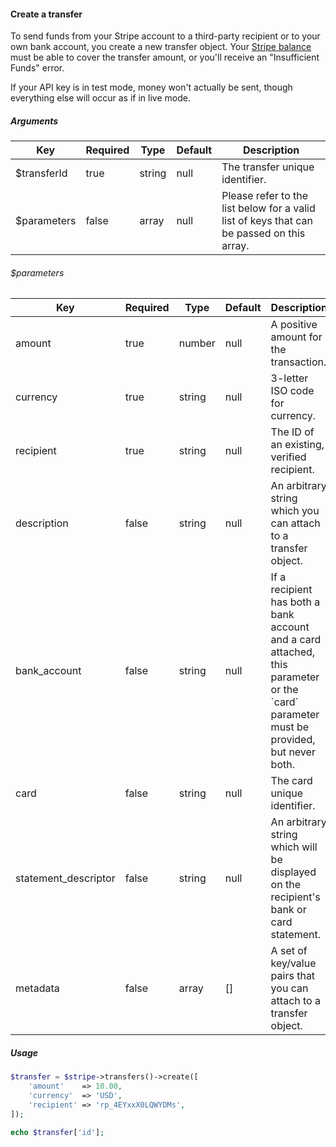 #### Create a transfer

To send funds from your Stripe account to a third-party recipient or to your own bank account, you create a new transfer object. Your [Stripe balance](https://stripe.com/docs/api#balance) must be able to cover the transfer amount, or you'll receive an "Insufficient Funds" error.

If your API key is in test mode, money won't actually be sent, though everything else will occur as if in live mode.

##### Arguments

<table>
    <thead>
        <th>Key</th>
        <th>Required</th>
        <th>Type</th>
        <th>Default</th>
        <th>Description</th>
    </thead>
    <tbody>
        <tr>
            <td>$transferId</td>
            <td>true</td>
            <td>string</td>
            <td>null</td>
            <td>The transfer unique identifier.</td>
        </tr>
        <tr>
            <td>$parameters</td>
            <td>false</td>
            <td>array</td>
            <td>null</td>
            <td>Please refer to the list below for a valid list of keys that can be passed on this array.</td>
        </tr>
    </tbody>
</table>

###### $parameters

<table>
    <thead>
        <th>Key</th>
        <th>Required</th>
        <th>Type</th>
        <th>Default</th>
        <th>Description</th>
    </thead>
    <tbody>
        <tr>
            <td>amount</td>
            <td>true</td>
            <td>number</td>
            <td>null</td>
            <td>A positive amount for the transaction.</td>
        </tr>
        <tr>
            <td>currency</td>
            <td>true</td>
            <td>string</td>
            <td>null</td>
            <td>3-letter ISO code for currency.</td>
        </tr>
        <tr>
            <td>recipient</td>
            <td>true</td>
            <td>string</td>
            <td>null</td>
            <td>The ID of an existing, verified recipient.</td>
        </tr>
        <tr>
            <td>description</td>
            <td>false</td>
            <td>string</td>
            <td>null</td>
            <td>An arbitrary string which you can attach to a transfer object.</td>
        </tr>
        <tr>
            <td>bank_account</td>
            <td>false</td>
            <td>string</td>
            <td>null</td>
            <td>If a recipient has both a bank account and a card attached, this parameter or the `card` parameter must be provided, but never both.</td>
        </tr>
        <tr>
            <td>card</td>
            <td>false</td>
            <td>string</td>
            <td>null</td>
            <td>The card unique identifier.</td>
        </tr>
        <tr>
            <td>statement_descriptor</td>
            <td>false</td>
            <td>string</td>
            <td>null</td>
            <td>An arbitrary string which will be displayed on the recipient's bank or card statement.</td>
        </tr>
        <tr>
            <td>metadata</td>
            <td>false</td>
            <td>array</td>
            <td>[]</td>
            <td>A set of key/value pairs that you can attach to a transfer object.</td>
        </tr>
    </tbody>
</table>

##### Usage

```php
$transfer = $stripe->transfers()->create([
    'amount'    => 10.00,
    'currency'  => 'USD',
    'recipient' => 'rp_4EYxxX0LQWYDMs',
]);

echo $transfer['id'];
```
